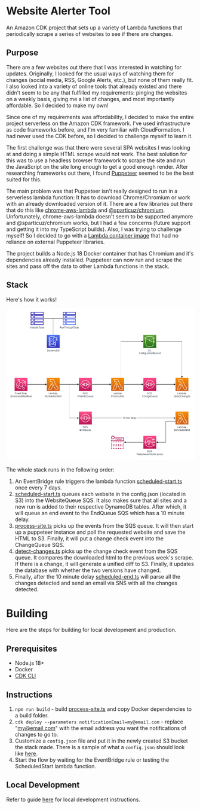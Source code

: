 # Website Alerter Tool

An Amazon CDK project that sets up a variety of Lambda functions that periodically scrape a series of websites to see if there are changes.

## Purpose
There are a few websites out there that I was interested in watching for updates. Originally, I looked for the usual ways of watching them for changes (social media, RSS, Google Alerts, etc.), but none of them really fit. I also looked into a variety of online tools that already existed and there didn't seem to be any that fulfilled my requirements: pinging the websites on a weekly basis, giving me a list of changes, and most importantly affordable. So I decided to make my own!

Since one of my requirements was affordability, I decided to make the entire project serverless on the Amazon CDK framework. I've used infrastructure as code frameworks before, and I'm very familiar with CloudFormation. I had never used the CDK before, so I decided to challenge myself to learn it.

The first challenge was that there were several SPA websites I was looking at and doing a simple HTML scrape would not work. The best solution for this was to use a headless browser framework to scrape the site and run the JavaScript on the site long enough to get a good enough render. After researching frameworks out there, I found [Puppeteer](https://pptr.dev/) seemed to be the best suited for this.

The main problem was that Puppeteer isn't really designed to run in a serverless lambda function: It has to download Chrome/Chromium or work with an already downloaded version of it. There are a few libraries out there that do this like [chrome-aws-lambda](https://github.com/alixaxel/chrome-aws-lambda) and [@sparticuz/chromium](https://github.com/Sparticuz/chromium). Unfortunately, chrome-aws-lambda doesn't seem to be supported anymore and @sparticuz/chromium works, but I had a few concerns (future support and getting it into my TypeScript builds). Also, I was trying to challenge myself! So I decided to go with a [Lambda container image](https://docs.aws.amazon.com/lambda/latest/dg/images-create.html) that had no reliance on external Puppeteer libraries.

The project builds a Node.js 18 Docker container that has Chromium and it's dependencies already installed. Puppeteer can now run and scrape the sites and pass off the data to other Lambda functions in the stack.

## Stack
Here's how it works!

![Website Alerter Stack Diagram](WebSiteAlerter.drawio.png)

The whole stack runs in the following order:

1. An EventBridge rule triggers the lambda function [scheduled-start.ts](src/functions/scheduled-start.ts) once every 7 days.
2. [scheduled-start.ts](src/functions/scheduled-start.ts) queues each website in the config.json (located in S3) into the WebsiteQueue SQS. It also makes sure that all sites and a new run is added to their respective DynamoDB tables. After which, it will queue an end event to the EndQueue SQS which has a 10 minute delay.
3. [process-site.ts](src/functions/process-site.ts) picks up the events from the SQS queue. It will then start up a puppeteer instance and poll the requested website and save the HTML to S3. Finally, it will put a change check event into the ChangeQueue SQS.
4. [detect-changes.ts](src/functions/detect-changes.ts) picks up the change check event from the SQS queue. It compares the downloaded html to the previous week's scrape. If there is a change, it will generate a unified diff to S3. Finally, it updates the database with whether the two versions have changed.
5. Finally, after the 10 minute delay [scheduled-end.ts](src/functions/scheduled-end.ts) will parse all the changes detected and send an email via SNS with all the changes detected.

# Building
Here are the steps for building for local development and production.

## Prerequisites
- Node.js 18+
- Docker
- [CDK CLI](https://docs.aws.amazon.com/cdk/v2/guide/cli.html)

## Instructions

1. `npm run build` - build [process-site.ts](src/functions/process-site.ts) and copy Docker dependencies to a build folder.
2. `cdk deploy --parameters notificationEmail=my@email.com` - replace "my@email.com" with the email address you want the notifications of changes to go to.
3. Customize a `config.json` file and put it in the newly created S3 bucket the stack made. There is a sample of what a `config.json` should look like [here](sample/config.json).
4. Start the flow by waiting for the EventBridge rule or testing the ScheduledStart lambda function.

## Local Development
Refer to guide [here](local-dev.md) for local development instructions.

